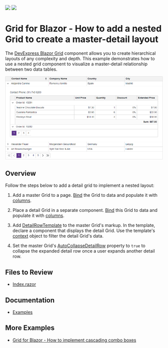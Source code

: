 <!-- default badges list -->
[![](https://img.shields.io/badge/Open_in_DevExpress_Support_Center-FF7200?style=flat-square&logo=DevExpress&logoColor=white)](https://supportcenter.devexpress.com/ticket/details/T1158897)
[![](https://img.shields.io/badge/📖_How_to_use_DevExpress_Examples-e9f6fc?style=flat-square)](https://docs.devexpress.com/GeneralInformation/403183)
<!-- default badges end -->
# Grid for Blazor - How to add a nested Grid to create a master-detail layout

The [DevExpress Blazor Grid](https://docs.devexpress.com/Blazor/403143/grid) component allows you to create hierarchical layouts of any complexity and depth. This example demonstrates how to use a nested grid component to visualize a master-detail relationship between two data tables.

![Master-Detail Grid](master-detail-grid.png)

## Overview

Follow the steps below to add a detail grid to implement a nested layout:

1. Add a master Grid to a page. [Bind](https://docs.devexpress.com/Blazor/403737/grid/bind-to-data) the Grid to data and populate it with [columns](https://docs.devexpress.com/Blazor/DevExpress.Blazor.DxGrid.Columns).

2. Place a detail Grid in a separate component. [Bind](https://docs.devexpress.com/Blazor/403737/grid/bind-to-data) this Grid to data and populate it with [columns](https://docs.devexpress.com/Blazor/DevExpress.Blazor.DxGrid.Columns).

3. Add [DetailRowTemplate](https://docs.devexpress.com/Blazor/DevExpress.Blazor.DxGrid.DetailRowTemplate) to the master Grid's markup. In the template, declare a component that displays the detail Grid. Use the template's [context](https://docs.devexpress.com/Blazor/DevExpress.Blazor.GridDetailRowTemplateContext) object to filter the detail Grid's data.

4. Set the master Grid's [AutoCollapseDetailRow](https://docs.devexpress.com/Blazor/DevExpress.Blazor.DxGrid.AutoCollapseDetailRow) property to `true` to collapse the expanded detail row once a user expands another detail row.

## Files to Review

* [Index.razor](./CS/Pages/Index.razor)

## Documentation

* [Examples](https://docs.devexpress.com/Blazor/404035/grid/examples)

## More Examples

* [Grid for Blazor - How to implement cascading combo boxes](https://github.com/DevExpress-Examples/blazor-dxgrid-cascading-combo-boxes)
